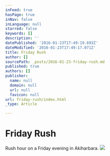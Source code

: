 ```yaml
---
inFeed: true
hasPage: true
inNav: false
inLanguage: null
starred: false
keywords: []
description: ''
datePublished: '2016-01-23T17:49:19.693Z'
dateModified: '2016-01-23T17:49:17.071Z'
title: Friday Rush
author: []
sourcePath: _posts/2016-01-23-friday-rush.md
published: true
authors: []
publisher:
  name: null
  domain: null
  url: null
  favicon: null
url: friday-rush/index.html
_type: Article

---
```

# Friday Rush

Rush hour on a Friday evening in Akiharbara.
![](https://s3-us-west-2.amazonaws.com/the-grid-img/p/d55371b059ef079222edd93e7a9c62fbc43ec41e.jpg)
